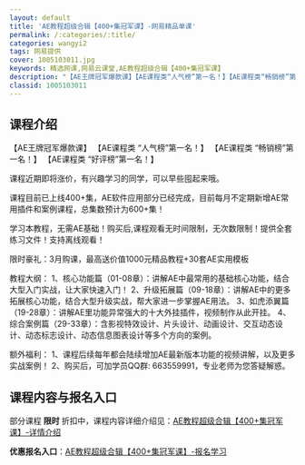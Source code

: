 ```yaml
---
layout: default
title: 'AE教程超级合辑【400+集冠军课】-网易精品单课'
permalink: /:categories/:title/
categories: wangyi2
tags: 网易提供
cover: 1005103011.jpg
keywords: 精选网课,网易云课堂,AE教程超级合辑【400+集冠军课】
description: "【AE王牌冠军爆款课】【AE课程类“人气榜”第一名！】【AE课程类“畅销榜”第一名！】【AE课程类“好评榜”第一名！】课程近期即将涨价，有兴趣学习的同学，可以早些囤起来哦。课程目前已上线40"
classid: 1005103011
---
```


## 课程介绍

【AE王牌冠军爆款课】
【AE课程类 “人气榜”第一名！】
【AE课程类 “畅销榜”第一名！】
【AE课程类 “好评榜”第一名！】

课程近期即将涨价，有兴趣学习的同学，可以早些囤起来哦。

课程目前已上线400+集，AE软件应用部分已经完成，目前每月不定期新增AE常用插件和案例课程，总集数预计为600+集！

学习本教程，无需AE基础！购买后,课程观看无时间限制，无次数限制！提供全套练习文件！支持离线观看！

限时豪礼：3月购课，最高送价值1000元精品教程+30套AE实用模板

教程大纲：
1、核心功能篇（01-08章）：讲解AE中最常用的基础核心功能，结合大型入门实战，让大家快速入门！
2、升级拓展篇（09-18章）：讲解AE中的更多拓展核心功能，结合大型升级实战，帮大家进一步掌握AE用法。
3、如虎添翼篇（19-28章）：讲解AE里功能异常强大的十大外挂插件，视频制作从此开挂。
4、综合案例篇（29-33章）：含影视特效设计、片头设计、动画设计、交互动态设计、动态标志设计、动态信息图表设计等多个方向的案例。

额外福利：
1、课程后续每年都会陆续增加AE最新版本功能的视频讲解，以及更多实战案例！
2、购买后，可加学员QQ群: 663559991，专业老师为您答疑解惑。

## 课程内容与报名入口

部分课程 **限时** 折扣中，课程内容详细介绍见：[AE教程超级合辑【400+集冠军课】-详情介绍](https://study.163.com/course/introduction/1005103011.htm?share=1&shareId=1025206652&utm_campaign=share&utm_medium=iphoneShare&utm_source=&utm_u=1025206652)

**优惠报名入口**：[AE教程超级合辑【400+集冠军课】-报名学习](https://study.163.com/course/introduction/1005103011.htm?share=1&shareId=1025206652&utm_campaign=share&utm_medium=iphoneShare&utm_source=&utm_u=1025206652)


